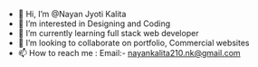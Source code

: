 - 👋 Hi, I’m @Nayan Jyoti Kalita
- 👀 I’m interested in Designing and Coding
- 🌱 I’m currently learning full stack web developer
- 💞️ I’m looking to collaborate on portfolio, Commercial websites
- 📫 How to reach me : Email:- nayankalita210.nk@gmail.com

<!---
Nayan-000-Kalita/Nayan-000-Kalita is a ✨ special ✨ repository because its `README.md` (this file) appears on your GitHub profile.
You can click the Preview link to take a look at your changes.
--->
